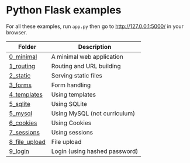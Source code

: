 # Python Flask examples

For all these examples, run `app.py` then go to http://127.0.0.1:5000/ in your browser.

| Folder | Description |
| -- | -- |
| [0_minimal](0_minimal/) | A minimal web application |
| [1_routing](1_routing/) | Routing and URL building |
| [2_static](2_static/) | Serving static files |
| [3_forms](3_forms/) | Form handling |
| [4_templates](4_templates/) | Using templates |
| [5_sqlite](5_sqlite/) | Using SQLite |
| [5_mysql](5_mysql/) | Using MySQL (not curriculum) |
| [6_cookies](6_cookies/) | Using Cookies |
| [7_sessions](7_sessions/) | Using sessions |
| [8_file_upload](8_file_upload/) | File upload |
| [9_login](9_login/) | Login (using hashed password) |
